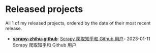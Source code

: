 # Released projects

All <!-- release_count starts -->1<!-- release_count ends --> of my released projects, ordered by the date of their most recent release.

<!-- recent_releases starts -->

* **[scrapy-zhihu-github](https://github.com/chensoul/scrapy-zhihu-github)**: [Scrapy 爬取知乎和 Github 用户](https://github.com/chensoul/scrapy-zhihu-github)- 2023-01-11
<br>Scrapy 爬取知乎和 Github 用户

<!-- recent_releases ends -->
